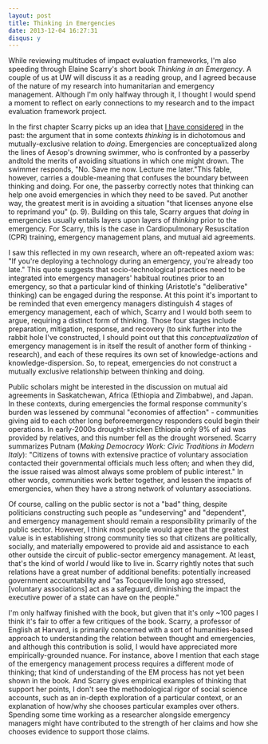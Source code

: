 ```yaml
---
layout: post
title: Thinking in Emergencies
date: 2013-12-04 16:27:31
disqus: y
---
```


While reviewing multitudes of impact evaluation frameworks, I'm also speeding through Elaine Scarry's short book *Thinking in an Emergency*. A couple of us at UW will discuss it as a reading group, and I agreed because of the nature of my research into humanitarian and emergency management. Although I'm only halfway through it, I thought I would spend a moment to reflect on early connections to my research and to the impact evaluation framework project.

In the first chapter Scarry picks up an idea that [I have considered](http://burnsr77.github.io/2012/09/academic-contributions/) in the past: the argument that in some contexts *thinking* is in dichotomous and mutually-exclusive relation to *doing*. Emergencies are conceptualized along the lines of Aesop's drowning swimmer, who is confronted by a passerby andtold the merits of avoiding situations in which one might drown. The swimmer responds, "No. Save me now. Lecture me later."This fable, however, carries a double-meaning that confuses the boundary between thinking and doing. For one, the passerby correctly notes that thinking can help one avoid emergencies in which they need to be saved. Put another way, the greatest merit is in avoiding a situation "that licenses anyone else to reprimand you" \(p. 9\). Building on this tale, Scarry argues that *doing* in emergencies usually entails layers upon layers of *thinking* prior to the emergency. For Scarry, this is the case in Cardiopulmonary Resuscitation (CPR) training, emergency management plans, and mutual aid agreements.

I saw this reflected in my own research, where an oft-repeated axiom was: "If you're deploying a technology during an emergency, you're already too late." This quote suggests that socio-technological practices need to be integrated into emergency managers' habitual routines prior to an emergency, so that a particular kind of thinking \(Aristotle's "deliberative" thinking\) can be engaged during the response. At this point it's important to be reminded that even emergency managers distinguish 4 stages of emergency management, each of which, Scarry and I would both seem to argue, requiring a distinct form of thinking. Those four stages include preparation, mitigation, response, and recovery \(to sink further into the rabbit hole I've constructed, I should point out that this *conceptualization* of emergency management is in itself the result of another form of thinking - research\), and each of these requires its own set of knowledge-actions and knowledge-dispersion. So, to repeat, emergencies do not construct a mutually exclusive relationship between thinking and doing.

Public scholars might be interested in the discussion on mutual aid agreements in Saskatchewan, Africa \(Ethiopia and Zimbabwe\), and Japan. In these contexts, during emergencies the formal response community's burden was lessened by communal "economies of affection" - communities giving aid to each other long beforeemergency responders could begin their operations. In early-2000s drought-stricken Ethiopia only 9% of aid was provided by relatives, and this number fell as the drought worsened. Scarry summarizes Putnam \(*Making Democracy Work: Civic Traditions in Modern Italy*\): "Citizens of towns with extensive practice of voluntary association contacted their governmental officials much less often; and when they did, the issue raised was almost always some problem of public interest." In other words, communities work better together, and lessen the impacts of emergencies, when they have a strong network of voluntary associations.

Of course, calling on the public sector is not a "bad" thing, despite politicians constructing such people as "undeserving" and "dependent", and emergency management should remain a responsibility primarily of the public sector. However, I think most people would agree that the greatest value is in establishing strong community ties so that citizens are politically, socially, and materially empowered to provide aid and assistance to each other outside the circuit of public-sector emergency management. At least, that's the kind of world *I* would like to live in. Scarry rightly notes that such relations have a great number of additional benefits: potentially increased government accountability and "as Tocqueville long ago stressed, \[voluntary associations\] act as a safeguard, diminishing the impact the executive power of a state can have on the people."

I'm only halfway finished with the book, but given that it's only \~100 pages I think it's fair to offer a few critiques of the book. Scarry, a professor of English at Harvard, is primarily concerned with a sort of humanities-based approach to understanding the relation between thought and emergencies, and although this contribution is solid, I would have appreciated more empirically-grounded nuance. For instance, above I mention that each stage of the emergency management process requires a different mode of thinking; that kind of understanding of the EM process has not yet been shown in the book. And Scarry gives empirical examples of thinking that support her points, I don't see the methodological rigor of social science accounts, such as an in-depth exploration of a particular context, or an explanation of how/why she chooses particular examples over others. Spending some time working as a researcher alongside emergency managers might have contributed to the strength of her claims and how she chooses evidence to support those claims.